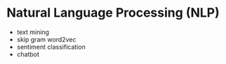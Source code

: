 # Natural Language Processing (NLP)

* text mining
* skip gram word2vec
* sentiment classification
* chatbot

